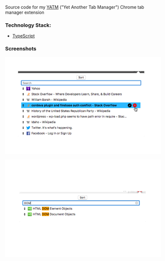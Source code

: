Source code for my [YATM](https://chrome.google.com/webstore/detail/yatm-yet-another-tab-mana/cleopomnamfenlfpglofnooemoakdgef?hl=en) ("Yet Another Tab Manager") Chrome tab manager extension

### Technology Stack:
- [TypeScript](https://www.typescriptlang.org)

### Screenshots

![screen1](assets/screenshots/main.png)

![screen1](assets/screenshots/search.png)
